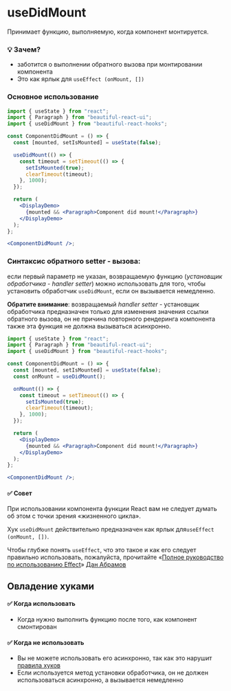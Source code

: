 # useDidMount

Принимает функцию, выполняемую, когда компонент монтируется.

### 💡 Зачем?

- заботится о выполнении обратного вызова при монтировании компонента
- Это как ярлык для `useEffect (onMount, [])`

### Основное использование

```jsx harmony
import { useState } from "react";
import { Paragraph } from "beautiful-react-ui";
import { useDidMount } from "beautiful-react-hooks";

const ComponentDidMount = () => {
  const [mounted, setIsMounted] = useState(false);

  useDidMount(() => {
    const timeout = setTimeout(() => {
      setIsMounted(true);
      clearTimeout(timeout);
    }, 1000);
  });

  return (
    <DisplayDemo>
      {mounted && <Paragraph>Component did mount!</Paragraph>}
    </DisplayDemo>
  );
};

<ComponentDidMount />;
```

### Синтаксис обратного setter - вызова:

если первый параметр не указан, возвращаемую функцию (_установщик обработчика - handler setter_) можно использовать для того, чтобы
установить обработчик `useDidMount`, если он вызывается немедленно.

**Обратите внимание**: возвращаемый _handler setter_ - установщик обработчика предназначен только для изменения значения ссылки обратного вызова, он не
причина повторного рендеринга компонента также эта функция не должна вызываться асинхронно.

```jsx harmony
import { useState } from "react";
import { Paragraph } from "beautiful-react-ui";
import { useDidMount } from "beautiful-react-hooks";

const ComponentDidMount = () => {
  const [mounted, setIsMounted] = useState(false);
  const onMount = useDidMount();

  onMount(() => {
    const timeout = setTimeout(() => {
      setIsMounted(true);
      clearTimeout(timeout);
    }, 1000);
  });

  return (
    <DisplayDemo>
      {mounted && <Paragraph>Component did mount!</Paragraph>}
    </DisplayDemo>
  );
};

<ComponentDidMount />;
```

#### ✅ Совет

При использовании компонента функции React вам не следует думать об этом с точки зрения «жизненного цикла».

Хук `useDidMount` действительно предназначен как ярлык для`useEffect (onMount, [])`.

Чтобы глубже понять `useEffect`, что это такое и как его следует правильно использовать, пожалуйста, прочитайте
«[Полное руководство по использованию Effect](https://overreacted.io/a-complete-guide-to-useeffect/)»
[Дан Абрамов](https://twitter.com/dan_abramov)

## Овладение хуками

#### ✅ Когда использовать

- Когда нужно выполнить функцию после того, как компонент cмонтирован

#### ✅ Когда не использовать

- Вы не можете использовать его асинхронно, так как это нарушит [правила хуков](https://reactjs.org/docs/hooks-rules.html)
- Если используется метод установки обработчика, он не должен использоваться асинхронно, а вызывается немедленно
